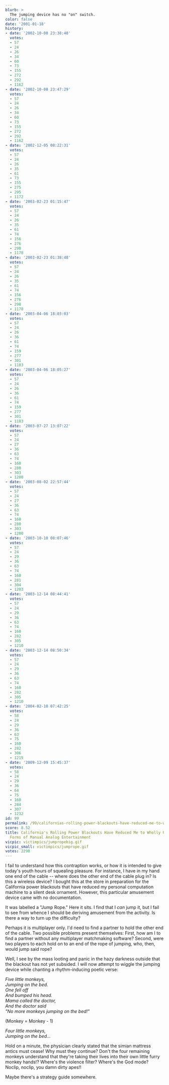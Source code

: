 ```yaml
---
blurb: >
  The jumping device has no "on" switch.
color: false
date: '2001-01-18'
history:
- date: '2002-10-08 23:38:48'
  votes:
  - 57
  - 24
  - 26
  - 34
  - 60
  - 73
  - 155
  - 272
  - 292
  - 1162
- date: '2002-10-08 23:47:29'
  votes:
  - 57
  - 24
  - 26
  - 34
  - 60
  - 73
  - 155
  - 272
  - 292
  - 1162
- date: '2002-12-05 08:22:31'
  votes:
  - 57
  - 24
  - 26
  - 35
  - 61
  - 73
  - 155
  - 275
  - 295
  - 1172
- date: '2003-02-23 01:15:47'
  votes:
  - 57
  - 24
  - 26
  - 35
  - 61
  - 74
  - 156
  - 276
  - 298
  - 1178
- date: '2003-02-23 01:38:48'
  votes:
  - 57
  - 24
  - 26
  - 35
  - 61
  - 74
  - 156
  - 276
  - 298
  - 1178
- date: '2003-04-06 18:03:03'
  votes:
  - 57
  - 24
  - 26
  - 36
  - 61
  - 74
  - 159
  - 277
  - 301
  - 1183
- date: '2003-04-06 18:05:27'
  votes:
  - 57
  - 24
  - 26
  - 36
  - 61
  - 74
  - 159
  - 277
  - 301
  - 1183
- date: '2003-07-27 13:07:22'
  votes:
  - 57
  - 24
  - 27
  - 36
  - 63
  - 74
  - 160
  - 280
  - 303
  - 1200
- date: '2003-08-02 22:57:44'
  votes:
  - 57
  - 24
  - 27
  - 36
  - 63
  - 74
  - 160
  - 280
  - 303
  - 1200
- date: '2003-10-10 08:07:46'
  votes:
  - 57
  - 24
  - 29
  - 36
  - 63
  - 74
  - 160
  - 281
  - 304
  - 1203
- date: '2003-12-14 08:44:41'
  votes:
  - 57
  - 24
  - 29
  - 36
  - 63
  - 74
  - 160
  - 282
  - 305
  - 1210
- date: '2003-12-14 08:50:34'
  votes:
  - 57
  - 24
  - 29
  - 36
  - 63
  - 74
  - 160
  - 282
  - 305
  - 1210
- date: '2004-02-10 07:42:25'
  votes:
  - 58
  - 24
  - 29
  - 36
  - 63
  - 75
  - 160
  - 282
  - 306
  - 1215
- date: '2009-12-09 15:45:37'
  votes:
  - 58
  - 24
  - 29
  - 36
  - 64
  - 75
  - 160
  - 284
  - 307
  - 1232
id: 99
permalink: /99/californias-rolling-power-blackouts-have-reduced-me-to-wholly-unsatisfying-forms-of-manual-analog-entertainment/
score: 8.52
title: California's Rolling Power Blackouts Have Reduced Me to Wholly Unsatisfying
  Forms of Manual Analog Entertainment
vicpic: victimpics/jumpropebig.gif
vicpic_small: victimpics/jumprope.gif
votes: 2298
---
```


I fail to understand how this contraption works, or how it is intended
to give today's youth hours of squealing pleasure. For instance, I have
in my hand one end of the cable -- where does the other end of the cable
plug in? Is this a wireless device? I bought this at the store in
preparation for the California power blackouts that have reduced my
personal computation machine to a silent desk ornament. However, this
particular amusement device came with no documentation.

It was labelled a "Jump Rope." Here it sits. I find that I *can* jump
it, but I fail to see from whence I should be deriving amusement from
the activity. Is there a way to turn up the difficulty?

Perhaps it is multiplayer only. I'd need to find a partner to hold the
other end of the cable. Two possible problems present themselves: First,
how am I to find a partner without any multiplayer matchmaking software?
Second, were two players to each hold on to an end of the rope of
jumping, who, then, would jump said rope?

Well, I see by the mass looting and panic in the hazy darkness outside
that the blackout has not yet subsided. I will now attempt to wiggle the
jumping device while chanting a rhythm-inducing poetic verse:

*Five little monkeys,  
 Jumping on the bed.  
 One fell off  
 And bumped his head.  
 Mama called the doctor,  
 And the doctor said  
 "No more monkeys jumping on the bed!"*

(Monkey = Monkey - 1)

*Four little monkeys,  
 Jumping on the bed...*

Hold on a minute, the physician clearly stated that the simian mattress
antics must cease! Why must they continue? Don't the four remaining
monkeys understand that they're taking their lives into their own little
furry monkey hands!? Where's the violence filter? Where's the God mode?
Noclip, noclip, you damn dirty apes!!

Maybe there's a strategy guide somewhere.
